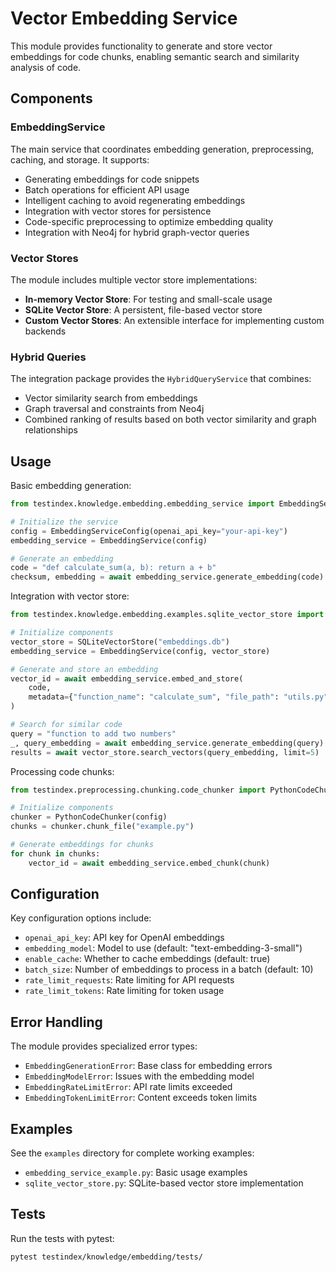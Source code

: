 # Vector Embedding Service

This module provides functionality to generate and store vector embeddings for code chunks, enabling semantic search and similarity analysis of code.

## Components

### EmbeddingService

The main service that coordinates embedding generation, preprocessing, caching, and storage. It supports:

- Generating embeddings for code snippets
- Batch operations for efficient API usage
- Intelligent caching to avoid regenerating embeddings
- Integration with vector stores for persistence
- Code-specific preprocessing to optimize embedding quality
- Integration with Neo4j for hybrid graph-vector queries

### Vector Stores

The module includes multiple vector store implementations:

- **In-memory Vector Store**: For testing and small-scale usage
- **SQLite Vector Store**: A persistent, file-based vector store
- **Custom Vector Stores**: An extensible interface for implementing custom backends

### Hybrid Queries

The integration package provides the `HybridQueryService` that combines:

- Vector similarity search from embeddings
- Graph traversal and constraints from Neo4j
- Combined ranking of results based on both vector similarity and graph relationships

## Usage

Basic embedding generation:

```python
from testindex.knowledge.embedding.embedding_service import EmbeddingService, EmbeddingServiceConfig

# Initialize the service
config = EmbeddingServiceConfig(openai_api_key="your-api-key")
embedding_service = EmbeddingService(config)

# Generate an embedding
code = "def calculate_sum(a, b): return a + b"
checksum, embedding = await embedding_service.generate_embedding(code)
```

Integration with vector store:

```python
from testindex.knowledge.embedding.examples.sqlite_vector_store import SQLiteVectorStore

# Initialize components
vector_store = SQLiteVectorStore("embeddings.db")
embedding_service = EmbeddingService(config, vector_store)

# Generate and store an embedding
vector_id = await embedding_service.embed_and_store(
    code,
    metadata={"function_name": "calculate_sum", "file_path": "utils.py"}
)

# Search for similar code
query = "function to add two numbers"
_, query_embedding = await embedding_service.generate_embedding(query)
results = await vector_store.search_vectors(query_embedding, limit=5)
```

Processing code chunks:

```python
from testindex.preprocessing.chunking.code_chunker import PythonCodeChunker

# Initialize components
chunker = PythonCodeChunker(config)
chunks = chunker.chunk_file("example.py")

# Generate embeddings for chunks
for chunk in chunks:
    vector_id = await embedding_service.embed_chunk(chunk)
```

## Configuration

Key configuration options include:

- `openai_api_key`: API key for OpenAI embeddings
- `embedding_model`: Model to use (default: "text-embedding-3-small")
- `enable_cache`: Whether to cache embeddings (default: true)
- `batch_size`: Number of embeddings to process in a batch (default: 10)
- `rate_limit_requests`: Rate limiting for API requests
- `rate_limit_tokens`: Rate limiting for token usage

## Error Handling

The module provides specialized error types:

- `EmbeddingGenerationError`: Base class for embedding errors
- `EmbeddingModelError`: Issues with the embedding model
- `EmbeddingRateLimitError`: API rate limits exceeded
- `EmbeddingTokenLimitError`: Content exceeds token limits

## Examples

See the `examples` directory for complete working examples:
- `embedding_service_example.py`: Basic usage examples
- `sqlite_vector_store.py`: SQLite-based vector store implementation

## Tests

Run the tests with pytest:

```
pytest testindex/knowledge/embedding/tests/
``` 
